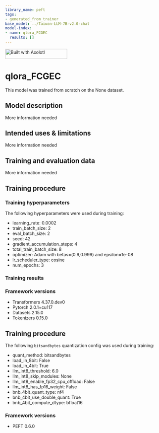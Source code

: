 ```yaml
---
library_name: peft
tags:
- generated_from_trainer
base_model: ../Taiwan-LLM-7B-v2.0-chat
model-index:
- name: qlora_FCGEC
  results: []
---
```


<!-- This model card has been generated automatically according to the information the Trainer had access to. You
should probably proofread and complete it, then remove this comment. -->

[<img src="https://raw.githubusercontent.com/OpenAccess-AI-Collective/axolotl/main/image/axolotl-badge-web.png" alt="Built with Axolotl" width="200" height="32"/>](https://github.com/OpenAccess-AI-Collective/axolotl)
# qlora_FCGEC

This model was trained from scratch on the None dataset.

## Model description

More information needed

## Intended uses & limitations

More information needed

## Training and evaluation data

More information needed

## Training procedure

### Training hyperparameters

The following hyperparameters were used during training:
- learning_rate: 0.0002
- train_batch_size: 2
- eval_batch_size: 2
- seed: 42
- gradient_accumulation_steps: 4
- total_train_batch_size: 8
- optimizer: Adam with betas=(0.9,0.999) and epsilon=1e-08
- lr_scheduler_type: cosine
- num_epochs: 3

### Training results



### Framework versions

- Transformers 4.37.0.dev0
- Pytorch 2.0.1+cu117
- Datasets 2.15.0
- Tokenizers 0.15.0
## Training procedure


The following `bitsandbytes` quantization config was used during training:
- quant_method: bitsandbytes
- load_in_8bit: False
- load_in_4bit: True
- llm_int8_threshold: 6.0
- llm_int8_skip_modules: None
- llm_int8_enable_fp32_cpu_offload: False
- llm_int8_has_fp16_weight: False
- bnb_4bit_quant_type: nf4
- bnb_4bit_use_double_quant: True
- bnb_4bit_compute_dtype: bfloat16

### Framework versions


- PEFT 0.6.0
